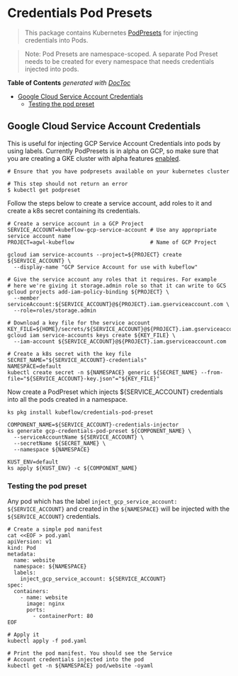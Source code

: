# Credentials Pod Presets

> This package contains Kubernetes [PodPresets](https://kubernetes.io/docs/concepts/workloads/pods/podpreset/) for injecting credentials into Pods.

> Note: Pod Presets are namespace-scoped. A separate Pod Preset needs to be created for every namespace that needs credentials injected into pods.

<!-- START doctoc generated TOC please keep comment here to allow auto update -->
<!-- DON'T EDIT THIS SECTION, INSTEAD RE-RUN doctoc TO UPDATE -->
**Table of Contents**  *generated with [DocToc](https://github.com/thlorenz/doctoc)*

- [Google Cloud Service Account Credentials](#google-cloud-service-account-credentials)
  - [Testing the pod preset](#testing-the-pod-preset)

<!-- END doctoc generated TOC please keep comment here to allow auto update -->

## Google Cloud Service Account Credentials

This is useful for injecting GCP Service Account Credentials into pods by using labels. Currently PodPresets is in alpha on GCP, so make sure that you are creating a GKE cluster with alpha features [enabled](https://cloud.google.com/kubernetes-engine/docs/concepts/alpha-clusters).

```
# Ensure that you have podpresets available on your kubernetes cluster

# This step should not return an error
$ kubectl get podpreset
```

Follow the steps below to create a service account, add roles to it and create a k8s secret containing its credentials.

```
# Create a service account in a GCP Project
SERVICE_ACCOUNT=kubeflow-gcp-service-account # Use any appropriate service account name
PROJECT=agwl-kubeflow                        # Name of GCP Project

gcloud iam service-accounts --project=${PROJECT} create ${SERVICE_ACCOUNT} \
  --display-name "GCP Service Account for use with kubeflow"

# Give the service account any roles that it requires. For example
# here we're giving it storage.admin role so that it can write to GCS
gcloud projects add-iam-policy-binding ${PROJECT} \
  --member serviceAccount:${SERVICE_ACCOUNT}@${PROJECT}.iam.gserviceaccount.com \
  --role=roles/storage.admin

# Download a key file for the service account
KEY_FILE=${HOME}/secrets/${SERVICE_ACCOUNT}@${PROJECT}.iam.gserviceaccount.com.json
gcloud iam service-accounts keys create ${KEY_FILE} \
  --iam-account ${SERVICE_ACCOUNT}@${PROJECT}.iam.gserviceaccount.com

# Create a k8s secret with the key file
SECRET_NAME="${SERVICE_ACCOUNT}-credentials"
NAMESPACE=default
kubectl create secret -n ${NAMESPACE} generic ${SECRET_NAME} --from-file="${SERVICE_ACCOUNT}-key.json"="${KEY_FILE}"
```

Now create a PodPreset which injects ${SERVICE_ACCOUNT} credentials into all the pods created in a namespace.

```
ks pkg install kubeflow/credentials-pod-preset

COMPONENT_NAME=${SERVICE_ACCOUNT}-credentials-injector
ks generate gcp-credentials-pod-preset ${COMPONENT_NAME} \
  --serviceAccountName ${SERVICE_ACCOUNT} \
  --secretName ${SECRET_NAME} \
  --namespace ${NAMESPACE}

KUST_ENV=default
ks apply ${KUST_ENV} -c ${COMPONENT_NAME}
```

### Testing the pod preset

Any pod which has the label `inject_gcp_service_account: ${SERVICE_ACCOUNT}` and created in the `${NAMESPACE}` will be injected with the `${SERVICE_ACCOUNT}` credentials.

```
# Create a simple pod manifest
cat <<EOF > pod.yaml
apiVersion: v1
kind: Pod
metadata:
  name: website
  namespace: ${NAMESPACE}
  labels:
    inject_gcp_service_account: ${SERVICE_ACCOUNT}
spec:
  containers:
    - name: website
      image: nginx
      ports:
        - containerPort: 80
EOF

# Apply it
kubectl apply -f pod.yaml

# Print the pod manifest. You should see the Service
# Account credentials injected into the pod
kubectl get -n ${NAMESPACE} pod/website -oyaml
```
